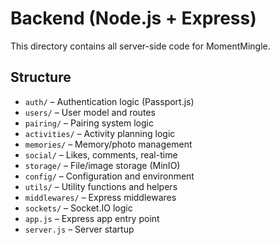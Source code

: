 # Backend (Node.js + Express)

This directory contains all server-side code for MomentMingle.

## Structure
- `auth/` – Authentication logic (Passport.js)
- `users/` – User model and routes
- `pairing/` – Pairing system logic
- `activities/` – Activity planning logic
- `memories/` – Memory/photo management
- `social/` – Likes, comments, real-time
- `storage/` – File/image storage (MinIO)
- `config/` – Configuration and environment
- `utils/` – Utility functions and helpers
- `middlewares/` – Express middlewares
- `sockets/` – Socket.IO logic
- `app.js` – Express app entry point
- `server.js` – Server startup
